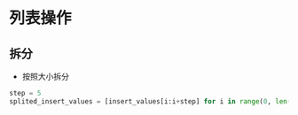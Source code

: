 # 列表操作

## 拆分

- 按照大小拆分

~~~python
step = 5
splited_insert_values = [insert_values[i:i+step] for i in range(0, len(insert_values), step)]
~~~
